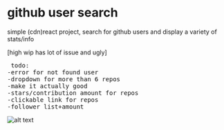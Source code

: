 
# github user search

simple (cdn)react project, search for github users and display a variety of stats/info

[high wip has lot of issue and ugly]
<pre>
 todo:
-error for not found user
-dropdown for more than 6 repos
-make it actually good
-stars/contribution amount for repos
-clickable link for repos
-follower list+amount
</pre>
![alt text]([http://url/to/img.png](https://i.ibb.co/6R3jKbQ/github1.png)https://i.ibb.co/6R3jKbQ/github1.png)

